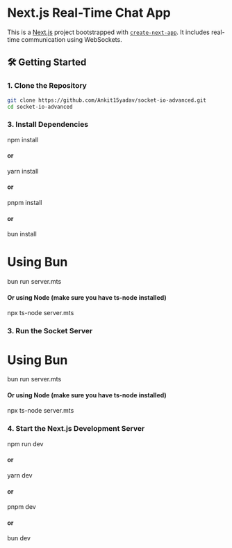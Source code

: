 # Next.js Real-Time Chat App

This is a [Next.js](https://nextjs.org) project bootstrapped with [`create-next-app`](https://nextjs.org/docs/app/api-reference/cli/create-next-app). It includes real-time communication using WebSockets.

## 🛠 Getting Started

### 1. Clone the Repository

```bash
git clone https://github.com/Ankit15yadav/socket-io-advanced.git
cd socket-io-advanced
```

### 3. Install Dependencies

npm install
#### or
yarn install
#### or
pnpm install
#### or
bun install

# Using Bun
bun run server.mts

#### Or using Node (make sure you have ts-node installed)
npx ts-node server.mts

### 3. Run the Socket Server

# Using Bun
bun run server.mts

#### Or using Node (make sure you have ts-node installed)
npx ts-node server.mts

### 4. Start the Next.js Development Server

npm run dev
#### or
yarn dev
#### or
pnpm dev
#### or
bun dev
